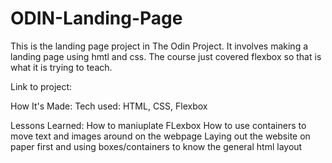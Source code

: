 # ODIN-Landing-Page
This is the landing page project in The Odin Project. It involves making a landing page using hmtl and css. The course just covered flexbox so that is what it is trying to teach.

Link to project: 

How It's Made:
Tech used: HTML, CSS, Flexbox


Lessons Learned:
How to maniuplate FLexbox
How to use containers to move text and images around on the webpage
Laying out the website on paper first and using boxes/containers to know the general html layout
